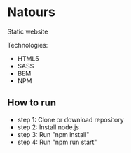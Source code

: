 # Natours
Static website

Technologies:
- HTML5 
- SASS
- BEM
- NPM


## How to run 
- step 1: Clone or download repository
- step 2: Install node.js
- step 3: Run "npm install"
- step 4: Run "npm run start"
